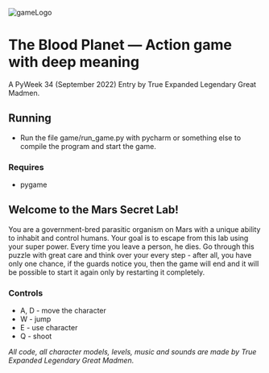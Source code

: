 ![gameLogo](https://user-images.githubusercontent.com/92299342/189548617-128c9053-bde9-47a6-9878-12b42ee2d271.png)
# The Blood Planet — Action game with deep meaning
A PyWeek 34 (September 2022) Entry by True Expanded Legendary Great Madmen.

## Running
* Run the file game/run_game.py with pycharm or something else to compile the program and start the game.

### Requires
* pygame

## Welcome to the Mars Secret Lab!
You are a government-bred parasitic organism on Mars with a unique ability to inhabit and control humans. Your goal is to escape from this lab using your super power. Every time you leave a person, he dies. Go through this puzzle with great care and think over your every step - after all, you have only one chance, if the guards notice you, then the game will end and it will be possible to start it again only by restarting it completely.

### Controls
* A, D - move the character
* W - jump
* E - use character
* Q - shoot


_All code, all character models, levels, music and sounds are made by True Expanded Legendary Great Madmen._

